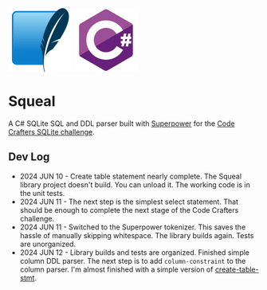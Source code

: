 <div>
<img src="https://github.com/devicons/devicon/blob/master/icons/sqlite/sqlite-original.svg" title="sqlite-logo" alt="sqlite-logo" height="128" />
<img src="https://github.com/devicons/devicon/blob/master/icons/csharp/csharp-original.svg" title="csharp-logo" alt="csharp-logo" height="128" />


# Squeal
A C# SQLite SQL and DDL parser built with [Superpower](https://github.com/datalust/superpower) for the [Code Crafters SQLite challenge](https://app.codecrafters.io/courses/sqlite/introduction).

## Dev Log
- 2024 JUN 10 - Create table statement nearly complete. The Squeal library project doesn't build. You can unload it. The working code is in the unit tests.
- 2024 JUN 11 - The next step is the simplest select statement. That should be enough to complete the next stage of the Code Crafters challenge.
- 2024 JUN 11 - Switched to the Superpower tokenizer. This saves the hassle of manually skipping whitespace. The library builds again. Tests are unorganized.
- 2024 JUN 12 - Library builds and tests are organized. Finished simple column DDL parser. The next step is to add `column-constraint` to the column parser. I'm almost finished with a simple version of [create-table-stmt](https://www.sqlite.org/syntax/create-table-stmt.html).
</div>
